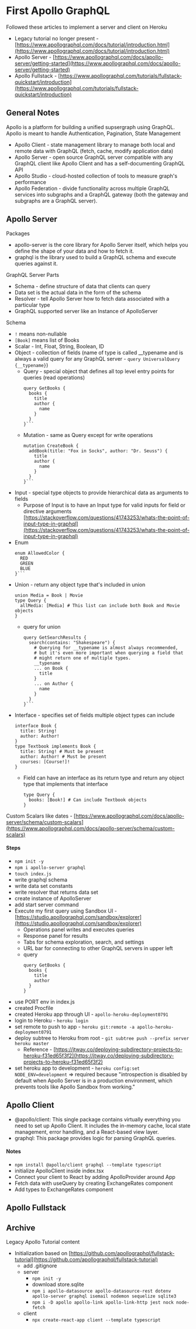 # First Apollo GraphQL
Followed these articles to implement a server and client on Heroku
- Legacy tutorial no longer present - [https://www.apollographql.com/docs/tutorial/introduction.html](https://www.apollographql.com/docs/tutorial/introduction.html)
- Apollo Server - [https://www.apollographql.com/docs/apollo-server/getting-started](https://www.apollographql.com/docs/apollo-server/getting-started)
- Apollo Fullstack - [https://www.apollographql.com/tutorials/fullstack-quickstart/introduction](https://www.apollographql.com/tutorials/fullstack-quickstart/introduction)

## General Notes
Apollo is a platform for building a unified supsergraph using GraphQL. Apollo is meant to handle Authentication, Pagination, State Management
- Apollo Client - state management library to manage both local and remote data with GraphQL (fetch, cache, modify application data)
- Apollo Server - open source GraphQL server compatible with any GraphQL client like Apollo Client and has a self-documenting GraphQL API
- Apollo Studio - cloud-hosted collection of tools to measure graph's performance
- Apollo Federation - divide functionality across multiple GraphQL services into subgraphs and a GraphQL gateway (both the gateway and subgraphs are a GraphQL server).


## Apollo Server
Packages
- apollo-server is the core library for Apollo Server itself, which helps you define the shape of your data and how to fetch it.
- graphql is the library used to build a GraphQL schema and execute queries against it.


GraphQL Server Parts
- Schema - define structure of data that clients can query
- Data set is the actual data in the form of the schema
- Resolver - tell Apollo Server how to fetch data associated with a particular type
- GraphQL supported server like an Instance of ApolloServer


Schema
- `!` means non-nullable
- `[Book]` means list of Books
- Scalar - Int, Float, String, Boolean, ID
- Object - collection of fields (name of type is called __typename and is always a valid query for any GraphQL server - ```query UniversalQuery {__typename}```)
  - Query - special object that defines all top level entry points for queries (read operations)
    ```
    query GetBooks {
      books {
        title
        author {
          name
        }
      }
    }```
  - Mutation - same as Query except for write operations
    ```
    mutation CreateBook {
      addBook(title: "Fox in Socks", author: "Dr. Seuss") {
        title
        author {
          name
        }
      }
    }```
- Input - special type objects to provide hierarchical data as arguments to fields
  - Purpose of Input is to have an Input type for valid inputs for field or directive arguments [https://stackoverflow.com/questions/41743253/whats-the-point-of-input-type-in-graphql](https://stackoverflow.com/questions/41743253/whats-the-point-of-input-type-in-graphql)
- Enum
  ```
  enum AllowedColor {
    RED
    GREEN
    BLUE
  }```
- Union - return any object type that's included in union
  ```
  union Media = Book | Movie
  type Query {
    allMedia: [Media] # This list can include both Book and Movie objects
  }
  ```
  - query for union
    ```
    query GetSearchResults {
      search(contains: "Shakespeare") {
        # Querying for __typename is almost always recommended,
        # but it's even more important when querying a field that
        # might return one of multiple types.
        __typename
        ... on Book {
          title
        }
        ... on Author {
          name
        }
      }
    }```
- Interface - specifies set of fields multiple object types can include
  ```
  interface Book {
    title: String!
    author: Author!
  }
  type Textbook implements Book {
    title: String! # Must be present
    author: Author! # Must be present
    courses: [Course!]!
  }
  ```
  - Field can have an interface as its return type and return any object type that implements that interface
    ```
    type Query {
      books: [Book!] # Can include Textbook objects
    }
    ```

Custom Scalars like dates - [https://www.apollographql.com/docs/apollo-server/schema/custom-scalars](https://www.apollographql.com/docs/apollo-server/schema/custom-scalars)

#### Steps
- `npm init -y`
- `npm i apollo-server graphql`
- `touch index.js`
- write graphql schema
- write data set constants
- write resolver that returns data set
- create instance of ApolloServer
- add start server command
- Execute my first query using Sandbox UI - [https://studio.apollographql.com/sandbox/explorer](https://studio.apollographql.com/sandbox/explorer)
  - Operations panel writes and executes queries
  - Response panel for results
  - Tabs for schema exploration, search, and settings
  - URL bar for connecting to other GraphQL servers in upper left
  - query
    ```
    query GetBooks {
      books {
        title
        author
      }
    }
    ```
- use PORT env in index.js
- created Procfile
- created Heroku app through UI - `apollo-heroku-deployment0791`
- login to Heroku - `heroku login`
- set remote to push to app - `heroku git:remote -a apollo-heroku-deployment0791`
- deploy subtree to Heroku from root - `git subtree push --prefix server heroku master`
  - Reference - [https://jtway.co/deploying-subdirectory-projects-to-heroku-f31ed65f3f2](https://jtway.co/deploying-subdirectory-projects-to-heroku-f31ed65f3f2)
- set heroku app to development - `heroku config:set NODE_ENV=development` => required because "introspection is disabled by default when Apollo Server is in a production environment, which prevents tools like Apollo Sandbox from working."


## Apollo Client
- @apollo/client: This single package contains virtually everything you need to set up Apollo Client. It includes the in-memory cache, local state management, error handling, and a React-based view layer.
- graphql: This package provides logic for parsing GraphQL queries.


#### Notes
- `npm install @apollo/client graphql --template typescript`
- initialize ApolloClient inside index.tsx
- Connect your client to React by adding ApolloProvider around App
- Fetch data with useQuery by creating ExchangeRates component
- Add types to ExchangeRates component


## Apollo Fullstack


## Archive
Legacy Apollo Tutorial content
- Initialization based on [https://github.com/apollographql/fullstack-tutorial](https://github.com/apollographql/fullstack-tutorial)
  - add .gitignore
  - server
    - `npm init -y`
    - download store.sqlite
    - `npm i apollo-datasource apollo-datasource-rest dotenv apollo-server graphql isemail nodemon sequelize sqlite3`
    - `npm i -D apollo apollo-link apollo-link-http jest nock node-fetch`
  - client
    - `npx create-react-app client --template typescript`